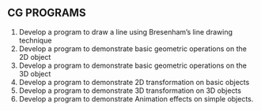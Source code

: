 ## CG PROGRAMS
1.	Develop a program to draw a line using Bresenham’s line drawing technique
2.  Develop a program to demonstrate basic geometric operations on the 2D object
3.  Develop a program to demonstrate basic geometric operations on the 3D object
4.  Develop a program to demonstrate 2D transformation on basic objects
5.  Develop a program to demonstrate 3D transformation on 3D objects
6.  Develop a program to demonstrate Animation effects on simple objects.
